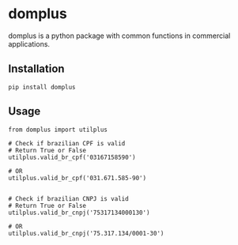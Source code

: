 domplus
=======
domplus is a python package with common functions in commercial applications.

Installation
------------
    pip install domplus

Usage
-----
    from domplus import utilplus
    
    # Check if brazilian CPF is valid
    # Return True or False
    utilplus.valid_br_cpf('03167158590')

    # OR
    utilplus.valid_br_cpf('031.671.585-90')


    # Check if brazilian CNPJ is valid
    # Return True or False
    utilplus.valid_br_cnpj('75317134000130')

    # OR
    utilplus.valid_br_cnpj('75.317.134/0001-30')
